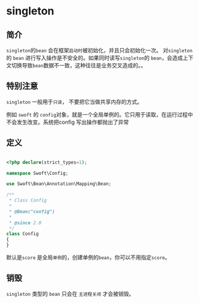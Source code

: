 # singleton

## 简介
`singleton`的`bean` 会在框架`启动时`被初始化，并且只会初始化一次。
对`singleton`的 `bean` 进行写入操作是不安全的。如果同时读写`singleton`的 `bean`，会造成上下文切换导致`bean`数据不一致，这种往往是业务交叉造成的。。
 
## 特别注意
`singleton` 一般用于`只读`， 不要把它当做共享内存的方式。

例如 `swoft` 的 `config`对象，就是一个全局单例的。它只用于读取，在运行过程中不会发生改变。系统把config 写出操作都抛出了异常

## 定义

```php

<?php declare(strict_types=1);

namespace Swoft\Config;

use Swoft\Bean\Annotation\Mapping\Bean;

/**
 * Class Config
 *
 * @Bean("config")
 *
 * @since 2.0
 */
class Config
{
}
```

默认是`score` 是全局`单例`的，创建单例的`bean`，你可以不用指定`score`。

## 销毁
`singleton` 类型的 `bean` 只会在 `主进程关闭` 才会被销毁。
